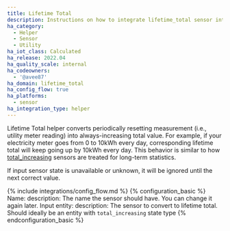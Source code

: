 ```yaml
---
title: Lifetime Total
description: Instructions on how to integrate lifetime_total sensor into Home Assistant.
ha_category:
  - Helper
  - Sensor
  - Utility
ha_iot_class: Calculated
ha_release: 2022.04
ha_quality_scale: internal
ha_codeowners:
  - '@avee87'
ha_domain: lifetime_total
ha_config_flow: true
ha_platforms:
  - sensor
ha_integration_type: helper
---
```


Lifetime Total helper converts periodically resetting measurement (i.e., utility meter reading) into always-increasing total value.
For example, if your electricity meter goes from 0 to 10kWh every day, corresponding lifetime total will keep going up by 10kWh every day. This behavior is similar to how [total_increasing](https://developers.home-assistant.io/docs/core/entity/sensor#state-class-total_increasing) sensors are treated for long-term statistics.

If input sensor state is unavailable or unknown, it will be ignored until the next correct value.

{% include integrations/config_flow.md %}
{% configuration_basic %}
Name:
description: The name the sensor should have. You can change it again later.
Input entity:
description: The sensor to convert to lifetime total. Should ideally be an entity with `total_increasing` state type
{% endconfiguration_basic %}
